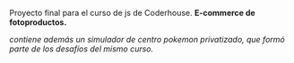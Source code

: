 Proyecto final para el curso de js de Coderhouse.
**E-commerce de fotoproductos.**


*contiene además un simulador de centro pokemon privatizado, que formó parte de los desafíos del mismo curso.*

